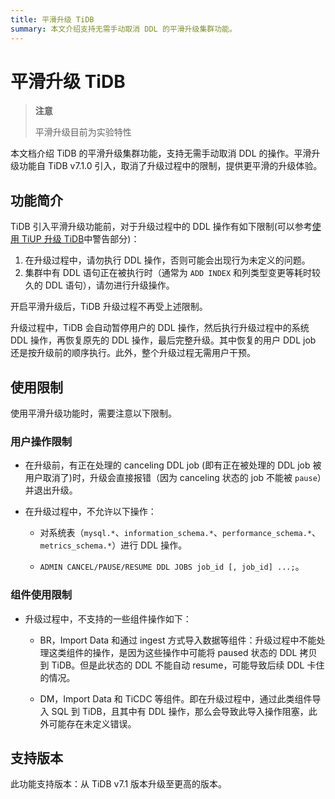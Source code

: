 ```yaml
---
title: 平滑升级 TiDB
summary: 本文介绍支持无需手动取消 DDL 的平滑升级集群功能。
---
```


# 平滑升级 TiDB

> **注意**
>
> 平滑升级目前为实验特性

本文档介绍 TiDB 的平滑升级集群功能，支持无需手动取消 DDL 的操作。平滑升级功能自 TiDB v7.1.0 引入，取消了升级过程中的限制，提供更平滑的升级体验。

## 功能简介

TiDB 引入平滑升级功能前，对于升级过程中的 DDL 操作有如下限制(可以参考[使用 TiUP 升级 TiDB](/upgrade-tidb-using-tiup.md#使用-tiup-升级-tidb)中警告部分)：

1. 在升级过程中，请勿执行 DDL 操作，否则可能会出现行为未定义的问题。
2. 集群中有 DDL 语句正在被执行时（通常为 `ADD INDEX` 和列类型变更等耗时较久的 DDL 语句），请勿进行升级操作。

开启平滑升级后，TiDB 升级过程不再受上述限制。

升级过程中，TiDB 会自动暂停用户的 DDL 操作，然后执行升级过程中的系统 DDL 操作，再恢复原先的 DDL 操作，最后完整升级。其中恢复的用户 DDL job 还是按升级前的顺序执行。此外，整个升级过程无需用户干预。

## 使用限制

使用平滑升级功能时，需要注意以下限制。

### 用户操作限制

* 在升级前，有正在处理的 canceling DDL job (即有正在被处理的 DDL job 被用户取消了)时，升级会直接报错（因为 canceling 状态的 job 不能被 `pause`）并退出升级。

* 在升级过程中，不允许以下操作：

  * 对系统表（`mysql.*`、`information_schema.*`、`performance_schema.*`、`metrics_schema.*`）进行 DDL 操作。

  * `ADMIN CANCEL/PAUSE/RESUME DDL JOBS job_id [, job_id] ...;`。

### 组件使用限制

* 升级过程中，不支持的一些组件操作如下：

  * BR，Import Data 和通过 ingest 方式导入数据等组件：升级过程中不能处理这类组件的操作，是因为这些操作中可能将 paused 状态的 DDL 拷贝到 TiDB。但是此状态的 DDL 不能自动 resume，可能导致后续 DDL 卡住的情况。

  * DM，Import Data 和 TiCDC 等组件。即在升级过程中，通过此类组件导入 SQL 到 TiDB，且其中有 DDL 操作，那么会导致此导入操作阻塞，此外可能存在未定义错误。

## 支持版本

此功能支持版本：从 TiDB v7.1 版本升级至更高的版本。